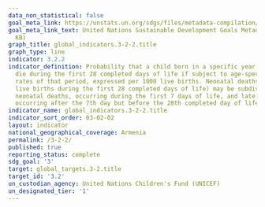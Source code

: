 ```yaml
---
data_non_statistical: false
goal_meta_link: https://unstats.un.org/sdgs/files/metadata-compilation/Metadata-Goal-3.pdf
goal_meta_link_text: United Nations Sustainable Development Goals Metadata (PDF 225
  KB)
graph_title: global_indicators.3-2-2.title
graph_type: line
indicator: 3.2.2
indicator_definition: Probability that a child born in a specific year or period will
  die during the first 28 completed days of life if subject to age-specific mortality
  rates of that period, expressed per 1000 live births. Neonatal deaths (deaths among
  live births during the first 28 completed days of life) may be subdivided into early
  neonatal deaths, occurring during the first 7 days of life, and late neonatal deaths,
  occurring after the 7th day but before the 28th completed day of life.
indicator_name: global_indicators.3-2-2.title
indicator_sort_order: 03-02-02
layout: indicator
national_geographical_coverage: Armenia
permalink: /3-2-2/
published: true
reporting_status: complete
sdg_goal: '3'
target: global_targets.3-2.title
target_id: '3.2'
un_custodian_agency: United Nations Children's Fund (UNICEF)
un_designated_tier: '1'
---
```

